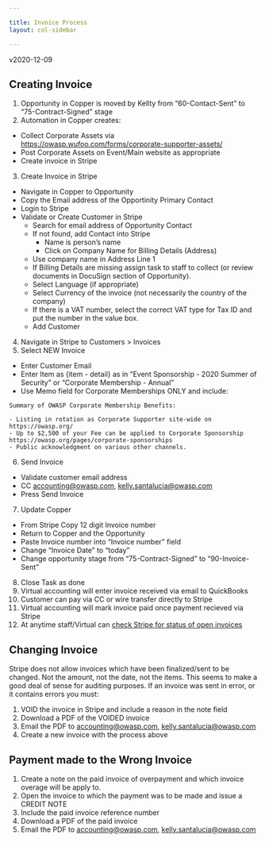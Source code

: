 ```yaml
---

title: Invoice Process
layout: col-sidebar

---
```

v2020-12-09

## Creating Invoice

1. Opportunity in Copper is moved by Kellty from “60-Contact-Sent” to “75-Contract-Signed” stage
2. Automation in Copper creates:
  - Collect Corporate Assets via https://owasp.wufoo.com/forms/corporate-supporter-assets/
  - Post Corporate Assets on Event/Main website as appropriate
  - Create invoice in Stripe
3. Create Invoice in Stripe
  - Navigate in Copper to Opportunity
  - Copy the Email address of the Opportinity Primary Contact
  - Login to Stripe
  - Validate or Create Customer in Stripe
    - Search for email address of Opportunity Contact
    - If not found, add Contact into Stripe
      - Name is person’s name
      - Click on Company Name for Billing Details (Address)
    - Use company name in Address Line 1
    - If Billing Details are missing assign task to staff to collect (or review documents in DocuSign section of Opportunity).
    - Select Language (if appropriate)
    - Select Currency of the invoice (not necessarily the country of the company)
    - If there is a VAT number, select the correct VAT type for Tax ID and put the number in the value box.
    - Add Customer
4. Navigate in Stripe to Customers > Invoices
5. Select NEW Invoice
  - Enter Customer Email
  - Enter Item as {item - detail} as in “Event Sponsorship - 2020 Summer of Security” or “Corporate Membership - Annual”
  - Use Memo field for Corporate Memberships ONLY and include:

```
Summary of OWASP Corporate Membership Benefits:

- Listing in rotation as Corporate Supporter site-wide on https://owasp.org/
- Up to $2,500 of your Fee can be applied to Corporate Sponsorship https://owasp.org/pages/corporate-sponsorships
- Public acknowledgment on various other channels.
```

6. Send Invoice
  - Validate customer email address
  - CC accounting@owasp.com, kelly.santalucia@owasp.com
  - Press Send Invoice
7. Update Copper
  - From Stripe Copy 12 digit Invoice number
  - Return to Copper and the Opportunity
  - Paste Invoice number into “Invoice number” field
  - Change “Invoice Date” to “today”
  - Change opportunity stage from “75-Contract-Signed” to “90-Invoice-Sent”
8. Close Task as done
9. Virtual accounting will enter invoice received via email to QuickBooks
10. Customer can pay via CC or wire transfer directly to Stripe
10. Virtual accounting will mark invoice paid once payment recieved via Stripe
11. At anytime staff/Virtual can [check Stripe for status of open invoices](https://dashboard.stripe.com/invoices?closed=false&status=open)

## Changing Invoice

Stripe does not allow invoices which have been finalized/sent to be changed. Not the amount, not the date, not the items. This seems to make a good deal of sense for auditing purposes. If an invoice was sent in error, or it contains errors you must:

1. VOID the invoice in Stripe and include a reason in the note field
2. Download a PDF of the VOIDED invoice 
3. Email the PDF to accounting@owasp.com, kelly.santalucia@owasp.com
4. Create a new invoice with the process above

## Payment made to the Wrong Invoice

1. Create a note on the paid invoice of overpayment and which invoice overage will be apply to.
2. Open the invoice to which the payment was to be made and issue a CREDIT NOTE
3. Include the paid invoice reference number
2. Download a PDF of the paid invoice 
3. Email the PDF to accounting@owasp.com, kelly.santalucia@owasp.com
